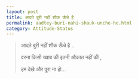 ```yaml
---
layout: post
title: आदते बुरी नहीं शौक ऊँचे है
permalink: aadtey-buri-nahi-shauk-unche-he.html
category: Attitude-Status
---
```

> आदते बुरी नहीं शौक ऊँचे है .. 
>
> वरना किसी ख्वाब की इतनी औकात नहीं की ,
>
> हम देखे और पूरा ना हो...
